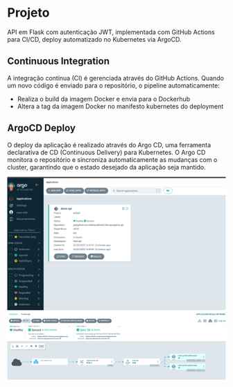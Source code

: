 # Projeto

API em Flask com autenticação JWT, implementada com GitHub Actions para CI/CD, deploy automatizado no Kubernetes via ArgoCD.

## Continuous Integration

A integração contínua (CI) é gerenciada através do GitHub Actions. Quando um novo código é enviado para o repositório, o pipeline automaticamente:

- Realiza o build da imagem Docker e envia para o Dockerhub
- Altera a tag da imagem Docker no manifesto kubernetes do deployment


## ArgoCD Deploy

O deploy da aplicação é realizado através do Argo CD, uma ferramenta declarativa de CD (Continuous Delivery) para Kubernetes. O Argo CD monitora o repositório e sincroniza automaticamente as mudanças com o cluster, garantindo que o estado desejado da aplicação seja mantido.

![Visão geral do Argo CD](img/argo02.png)
![Detalhes da Aplicação em Rede ](img/argo01.png)